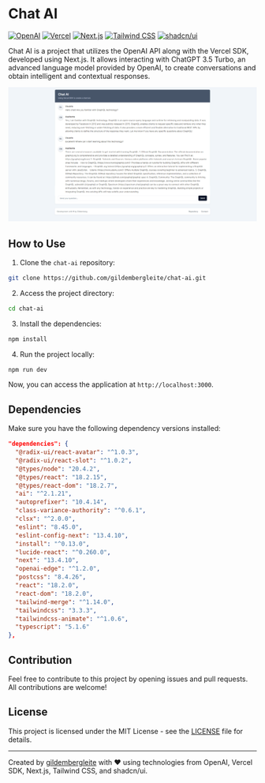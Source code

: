 # Chat AI

[![OpenAI](https://img.shields.io/badge/OpenAI-API-05122A?style=flat&logo=openai)](https://openai.com/)
[![Vercel](https://img.shields.io/badge/Vercel-SDK-000000?style=flat&logo=vercel)](https://vercel.com/)
[![Next.js](https://img.shields.io/badge/Next.js-Framework-000000?style=flat&logo=next.js)](https://nextjs.org/)
[![Tailwind CSS](https://img.shields.io/badge/Tailwind%20CSS-3.3.3-38B2AC?style=flat&logo=tailwind-css)](https://tailwindcss.com/)
[![shadcn/ui](https://img.shields.io/badge/shadcn/ui-Component%20Library-7957D5?style=flat&logo=react)](https://shadcn/ui)

Chat AI is a project that utilizes the OpenAI API along with the Vercel SDK, developed using Next.js. It allows interacting with ChatGPT 3.5 Turbo, an advanced language model provided by OpenAI, to create conversations and obtain intelligent and contextual responses.

![Chat AI](public/prints/print1.png)

## How to Use

1. Clone the `chat-ai` repository:

```bash
git clone https://github.com/gildembergleite/chat-ai.git
```

2. Access the project directory:

```bash
cd chat-ai
```

3. Install the dependencies:

```bash
npm install
```

4. Run the project locally:

```bash
npm run dev
```

Now, you can access the application at `http://localhost:3000`.

## Dependencies

Make sure you have the following dependency versions installed:

```json
"dependencies": {
  "@radix-ui/react-avatar": "^1.0.3",
  "@radix-ui/react-slot": "^1.0.2",
  "@types/node": "20.4.2",
  "@types/react": "18.2.15",
  "@types/react-dom": "18.2.7",
  "ai": "^2.1.21",
  "autoprefixer": "10.4.14",
  "class-variance-authority": "^0.6.1",
  "clsx": "^2.0.0",
  "eslint": "8.45.0",
  "eslint-config-next": "13.4.10",
  "install": "^0.13.0",
  "lucide-react": "^0.260.0",
  "next": "13.4.10",
  "openai-edge": "^1.2.0",
  "postcss": "8.4.26",
  "react": "18.2.0",
  "react-dom": "18.2.0",
  "tailwind-merge": "^1.14.0",
  "tailwindcss": "3.3.3",
  "tailwindcss-animate": "^1.0.6",
  "typescript": "5.1.6"
},
```

## Contribution

Feel free to contribute to this project by opening issues and pull requests. All contributions are welcome!

## License

This project is licensed under the MIT License - see the [LICENSE](LICENSE) file for details.

---

Created by [gildembergleite](https://github.com/gildembergleite) with ❤️ using technologies from OpenAI, Vercel SDK, Next.js, Tailwind CSS, and shadcn/ui.